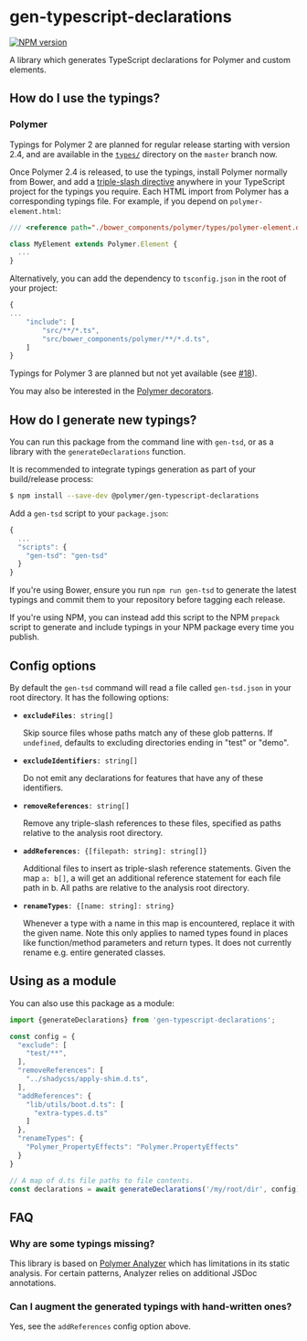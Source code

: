 # gen-typescript-declarations

[![NPM version](https://img.shields.io/npm/v/@polymer/gen-typescript-declarations.svg)](https://www.npmjs.com/package/@polymer/gen-typescript-declarations)

A library which generates TypeScript declarations for Polymer and custom
elements.

## How do I use the typings?

### Polymer

Typings for Polymer 2 are planned for regular release starting with version
2.4, and are available in the
[`types/`](https://github.com/Polymer/polymer/tree/master/types) directory on
the `master` branch now.

Once Polymer 2.4 is released, to use the typings, install Polymer normally from
Bower, and add a [triple-slash
directive](https://www.typescriptlang.org/docs/handbook/triple-slash-directives.html)
anywhere in your TypeScript project for the typings you require. Each HTML
import from Polymer has a corresponding typings file. For example, if you
depend on `polymer-element.html`:

```ts
/// <reference path="./bower_components/polymer/types/polymer-element.d.ts" />`

class MyElement extends Polymer.Element {
  ...
}
```

Alternatively, you can add the dependency to `tsconfig.json` in the root of your project:

```javascript
{
...
	"include": [
		"src/**/*.ts",
		"src/bower_components/polymer/**/*.d.ts",
	]
}
```

Typings for Polymer 3 are planned but not yet available (see
[#18](https://github.com/Polymer/gen-typescript-declarations/issues/18)).

You may also be interested in the [Polymer
decorators](https://github.com/Polymer/polymer-decorators).

## How do I generate new typings?

You can run this package from the command line with `gen-tsd`, or as a library
with the `generateDeclarations` function.

It is recommended to integrate typings generation as part of your build/release
process:

```sh
$ npm install --save-dev @polymer/gen-typescript-declarations
```

Add a `gen-tsd` script to your `package.json`:

```js
{
  ...
  "scripts": {
    "gen-tsd": "gen-tsd"
  }
}
```

If you're using Bower, ensure you run `npm run gen-tsd` to generate the latest
typings and commit them to your repository before tagging each release.

If you're using NPM, you can instead add this script to the NPM `prepack`
script to generate and include typings in your NPM package every time you
publish.

## Config options

By default the `gen-tsd` command will read a file called `gen-tsd.json` in
your root directory. It has the following options:

* **`excludeFiles`**`: string[]`

  Skip source files whose paths match any of these glob patterns. If
  `undefined`, defaults to excluding directories ending in "test" or "demo".

* **`excludeIdentifiers`**`: string[]`

  Do not emit any declarations for features that have any of these identifiers.

* **`removeReferences`**`: string[]`

  Remove any triple-slash references to these files, specified as paths
  relative to the analysis root directory.

* **`addReferences`**`: {[filepath: string]: string[]}`

  Additional files to insert as triple-slash reference statements. Given the
  map `a: b[]`, a will get an additional reference statement for each file
  path in b. All paths are relative to the analysis root directory.

* **`renameTypes`**`: {[name: string]: string}`

  Whenever a type with a name in this map is encountered, replace it with
  the given name. Note this only applies to named types found in places like
  function/method parameters and return types. It does not currently rename
  e.g. entire generated classes.

## Using as a module

You can also use this package as a module:

```js
import {generateDeclarations} from 'gen-typescript-declarations';

const config = {
  "exclude": [
    "test/**",
  ],
  "removeReferences": [
    "../shadycss/apply-shim.d.ts",
  ],
  "addReferences": {
    "lib/utils/boot.d.ts": [
      "extra-types.d.ts"
    ]
  },
  "renameTypes": {
    "Polymer_PropertyEffects": "Polymer.PropertyEffects"
  }
}

// A map of d.ts file paths to file contents.
const declarations = await generateDeclarations('/my/root/dir', config);
```

## FAQ

### Why are some typings missing?
This library is based on [Polymer
Analyzer](https://github.com/Polymer/polymer-analyzer) which has limitations in
its static analysis. For certain patterns, Analyzer relies on additional JSDoc
annotations.

### Can I augment the generated typings with hand-written ones?
Yes, see the `addReferences` config option above.
